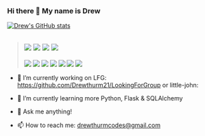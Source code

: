 ### Hi there 👋  My name is Drew

[![Drew's GitHub stats](https://github-readme-stats.vercel.app/api?username=Drewthurm21&theme=tokyonight)](https://github.com/Drewthurm21/github-readme-stats)


>  ## <img src="https://img.shields.io/badge/JavaScript-F7DF1E?style=for-the-badge&logo=javascript&logoColor=black" /> <img src="https://camo.githubusercontent.com/94be0a2e5be142925615e5821d97137a930d08fc154962ce43860f1957e6661e/68747470733a2f2f696d672e736869656c64732e696f2f62616467652f507974686f6e2d3337373641423f7374796c653d666f722d7468652d6261646765266c6f676f3d707974686f6e266c6f676f436f6c6f723d7768697465"> <img src="https://img.shields.io/badge/React-20232A?style=for-the-badge&logo=react&logoColor=61DAFB" /> <img src="https://img.shields.io/badge/Redux-593D88?style=for-the-badge&logo=redux&logoColor=white">
> <img src="https://img.shields.io/badge/Node.js-43853D?style=for-the-badge&logo=node.js&logoColor=white"/>
> <img src="https://img.shields.io/badge/PostgreSQL-316192?style=for-the-badge&logo=postgresql&logoColor=white" />
> <img src="https://img.shields.io/badge/Express.js-000000?style=for-the-badge&logo=express&logoColor=white" />
> <img src="https://camo.githubusercontent.com/68390254ad6054b8e98b68fbcae09a3b78751427686f3e003a33c2bbc913b14c/68747470733a2f2f696d672e736869656c64732e696f2f62616467652f466c61736b2d3030303030303f7374796c653d666f722d7468652d6261646765266c6f676f3d666c61736b266c6f676f436f6c6f723d7768697465" />
> <img src="https://camo.githubusercontent.com/d63d473e728e20a286d22bb2226a7bf45a2b9ac6c72c59c0e61e9730bfe4168c/68747470733a2f2f696d672e736869656c64732e696f2f62616467652f48544d4c352d4533344632363f7374796c653d666f722d7468652d6261646765266c6f676f3d68746d6c35266c6f676f436f6c6f723d7768697465">
> <img src="https://img.shields.io/badge/CSS-239120?&style=for-the-badge&logo=css3&logoColor=white">
> <img src="https://img.shields.io/badge/Bootstrap-563D7C?style=for-the-badge&logo=bootstrap&logoColor=white">


- 🔭 I’m currently working on LFG: https://github.com/Drewthurm21/LookingForGroup or little-john: 
- 🌱 I’m currently learning more Python, Flask & SQLAlchemy

- 💬 Ask me anything!
- 📫 How to reach me: drewthurmcodes@gmail.com
